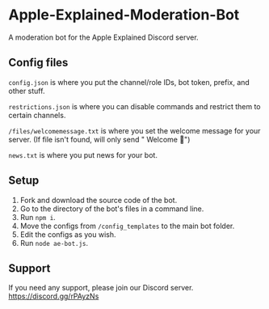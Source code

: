 # Apple-Explained-Moderation-Bot
A moderation bot for the Apple Explained Discord server.

## Config files
`config.json` is where you put the channel/role IDs, bot token, prefix, and other stuff.

`restrictions.json` is where you can disable commands and restrict them to certain channels.

`/files/welcomemessage.txt` is where you set the welcome message for your server. (If file isn't found, will only send " Welcome 👋")

`news.txt` is where you put news for your bot.

## Setup

1. Fork and download the source code of the bot.
2. Go to the directory of the bot's files in a command line.
3. Run `npm i`.
4. Move the configs from `/config_templates` to the main bot folder.
5. Edit the configs as you wish.
6. Run `node ae-bot.js`.

## Support

If you need any support, please join our Discord server.
https://discord.gg/rPAyzNs
